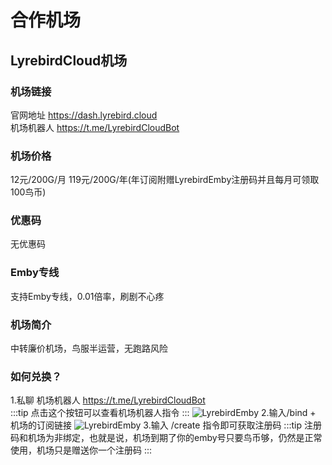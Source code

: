 # 合作机场
## LyrebirdCloud机场
### 机场链接 
官网地址 https://dash.lyrebird.cloud  
机场机器人 https://t.me/LyrebirdCloudBot
### 机场价格
12元/200G/月 119元/200G/年(年订阅附赠LyrebirdEmby注册码并且每月可领取100鸟币)
### 优惠码
无优惠码
### Emby专线
支持Emby专线，0.01倍率，刷剧不心疼
### 机场简介
中转廉价机场，鸟服半运营，无跑路风险
### 如何兑换？
1.私聊 机场机器人 https://t.me/LyrebirdCloudBot  
:::tip
点击这个按钮可以查看机场机器人指令
:::
![LyrebirdEmby](/images/jc2.png "机器人指令")
2.输入/bind + 机场的订阅链接
![LyrebirdEmby](/images/jc1.png "绑定机场订阅")
3.输入 /create 指令即可获取注册码
:::tip
注册码和机场为非绑定，也就是说，机场到期了你的emby号只要鸟币够，仍然是正常使用，机场只是赠送你一个注册码
:::


